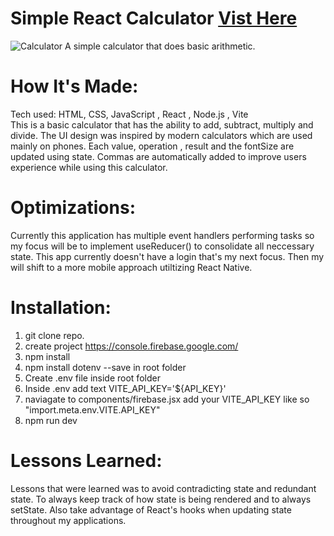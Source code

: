<div id="header" >
 <h1  class="heading-element" dir="auto">Simple React Calculator <a href="https://fladev-simple-calculator-react.netlify.app/">Vist Here</a> </h1>
  <img src="https://i.imgur.com/EL6MeQP.gif" alt="Calculator">
  A simple calculator that does basic arithmetic.
</div>

<div id="header" >
 <h1 class="heading-element" dir="auto">How It's Made:</h1>
 Tech used: HTML, CSS, JavaScript , React , Node.js , Vite<br/>
 This is a basic calculator that has the ability to add, subtract, multiply and divide. The UI design was inspired by modern calculators which are used mainly on phones.
  Each value, operation , result and the fontSize are updated using state. Commas are automatically added to improve users experience while using this calculator. 
</div>

<div id="header" >
 <h1 class="heading-element" dir="auto">Optimizations:</h1>
 Currently this application has multiple event handlers performing tasks so my focus will be to implement useReducer() to consolidate all neccessary state. This app currently doesn't have a login that's my next focus. Then my will shift to a more mobile approach utiltizing React Native.
</div>

<div id="header" >
 <h1 class="heading-element" dir="auto">Installation:</h1>
  
 1. git clone repo.<br/>
2. create project https://console.firebase.google.com/
3. npm install<br/>
4. npm install dotenv --save in root folder<br/>
5. Create .env file inside root folder
6. Inside .env add text VITE_API_KEY='${API_KEY}'
7. naviagate to components/firebase.jsx add your VITE_API_KEY like so "import.meta.env.VITE.API_KEY"
8. npm run dev
 
</div>

<div id="header">
 <h1 class="heading-element" dir="auto">Lessons Learned:</h1>
 Lessons that were learned was to avoid contradicting state and redundant state. To always keep track of how state is being rendered and to always setState.
 Also take advantage of React's hooks when updating state throughout my applications.
</div>
